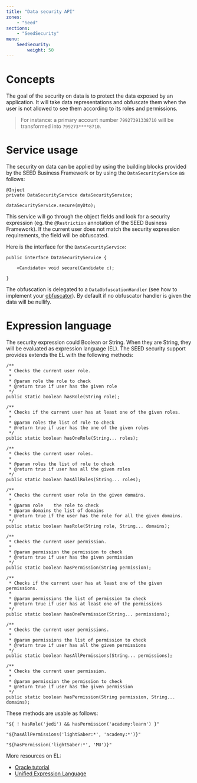 ```yaml
---
title: "Data security API"
zones:
    - "Seed"
sections:
    - "SeedSecurity"
menu:
    SeedSecurity:
        weight: 50
---
```


# Concepts
The goal of the security on data is to protect the data exposed by an application. It will take data representations and obfuscate them when the user is not allowed to see them according to its roles and permissions.

> For instance: a primary account number `79927391338710` will be transformed into `799273****8710`.

# Service usage

The security on data can be applied by using the building blocks provided by the SEED Business Framework or by using the `DataSecurityService` as follows:

    @Inject
    private DataSecurityService dataSecurityService;

    dataSecurityService.secure(myDto);

This service will go through the object fields and look for a security expression (eg. the `@Restriction` annotation of the SEED Business Framework). If the current user does not match the security expression requirements, the field will be obfuscated.

Here is the interface for the `DataSecurityService`:

    public interface DataSecurityService {
	
	    <Candidate> void secure(Candidate c);

    }

The obfuscation is delegated to a `DataObfuscationHandler` (see how to implement your [obfuscator](/#!/seed-doc/security/data-obfuscation)). By default if no obfuscator handler is given the data will be nullify. 

# Expression language

The security expression could Boolean or String. When they are String, they will be evaluated as expression language (EL). The SEED security support provides extends the EL with the following methods:



    /**
     * Checks the current user role.
     *
     * @param role the role to check
     * @return true if user has the given role
     */
    public static boolean hasRole(String role);

    /**
     * Checks if the current user has at least one of the given roles.
     *
     * @param roles the list of role to check
     * @return true if user has the one of the given roles
     */
    public static boolean hasOneRole(String... roles);

    /**
     * Checks the current user roles.
     *
     * @param roles the list of role to check
     * @return true if user has all the given roles
     */
    public static boolean hasAllRoles(String... roles);

    /**
     * Checks the current user role in the given domains.
     *
     * @param role    the role to check
     * @param domains the list of domains
     * @return true if the user has the role for all the given domains.
     */
    public static boolean hasRole(String role, String... domains);

    /**
     * Checks the current user permission.
     *
     * @param permission the permission to check
     * @return true if user has the given permission
     */
    public static boolean hasPermission(String permission);

    /**
     * Checks if the current user has at least one of the given permissions.
     *
     * @param permissions the list of permission to check
     * @return true if user has at least one of the permissions
     */
    public static boolean hasOnePermission(String... permissions);

    /**
     * Checks the current user permissions.
     *
     * @param permissions the list of permission to check
     * @return true if user has all the given permissions
     */
    public static boolean hasAllPermissions(String... permissions);

    /**
     * Checks the current user permission.
     *
     * @param permission the permission to check
     * @return true if user has the given permission
     */
    public static boolean hasPermission(String permission, String... domains);

These methods are usable as follows:

    "${ ! hasRole('jedi') && hasPermission('academy:learn') }"

    "${hasAllPermissions('lightSaber:*', 'academy:*')}"

    "${hasPermission('lightSaber:*', 'MU')}"

More resources on EL:

* [Oracle tutorial](http://docs.oracle.com/javaee/6/tutorial/doc/gjddd.html)
* [Unified Expression Language](https://uel.java.net/)
